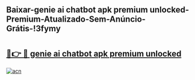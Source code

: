 
## Baixar-genie ai chatbot apk premium unlocked-Premium-Atualizado-Sem-Anúncio-Grátis-!3fymy

# <h2><a href="https://andorid.site?title=genie_ai_chatbot_apk_premium_unlocked&ref=27">🔗👉 🔴 genie ai chatbot apk premium unlocked</a></h2>

[![acn](https://github.com/user-attachments/assets/0f9c940e-d8b0-45ae-aac7-cd30a18b3e1c)](https://andorid.site?title=genie_ai_chatbot_apk_premium_unlocked&ref=27)

